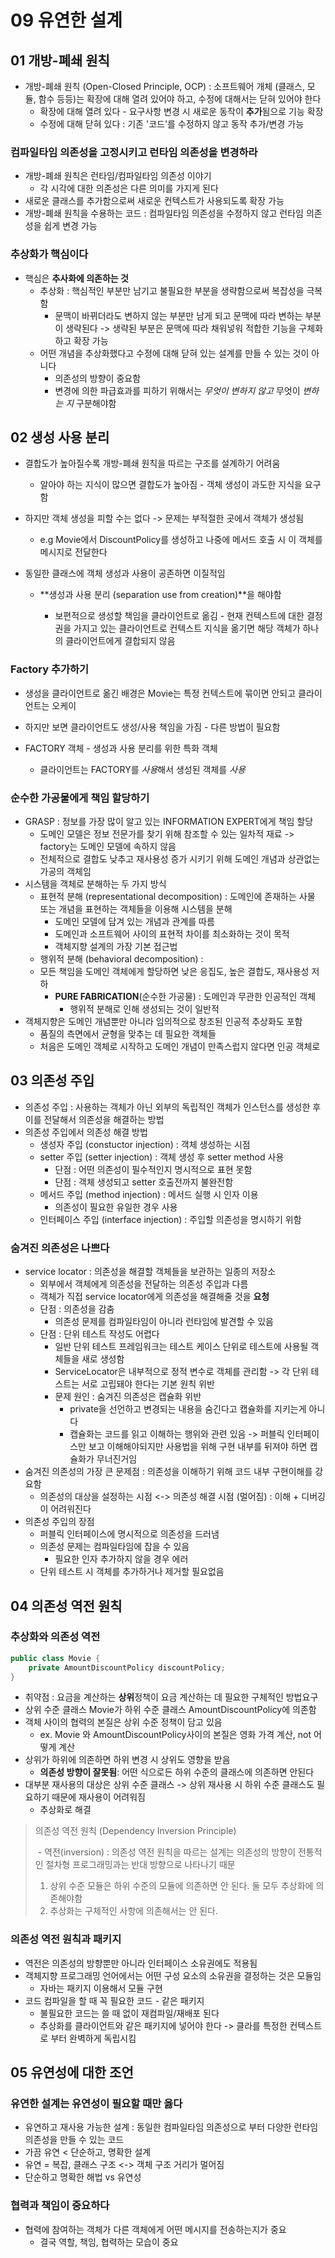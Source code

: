 # 09 유연한 설계

## 01 개방-폐쇄 원칙

- 개방-폐쇄 원칙 (Open-Closed Principle, OCP) :  소프트웨어 개체 (클래스, 모듈, 함수 등등)는 확장에 대해 열려 있어야 하고, 수정에 대해서는 닫혀 있어야 한다
  - 확장에 대해 열려 있다 - 요구사항 변경 시 새로운 동작이 **추가**됨으로 기능 확장
  - 수정에 대해 닫혀 있다 : 기존 '코드'를 수정하지 않고 동작 추가/변경 가능

### 컴파일타임 의존성을 고정시키고 런타임 의존성을 변경하라

- 개방-폐쇄 원칙은 런타임/컴파일타임 의존성 이야기
  - 각 시각에 대한 의존성은 다른 의미를 가지게 된다
- 새로운 클래스를 추가함으로써 새로운 컨텍스트가 사용되도록 확장 가능
- 개방-폐쇄 원칙을 수용하는 코드 : 컴파일타임 의존성을 수정하지 않고 런타임 의존성을 쉽게 변경 가능

### 추상화가 핵심이다

- 핵심은 **추사화에 의존하는 것**
  - 추상화 : 핵심적인 부분만 남기고 불필요한 부분을 생략함으로써 복잡성을 극복함
    - 문맥이 바뀌더라도 변하지 않는 부분만 남게 되고 문맥에 따라 변하는 부분이 생략된다 -> 생략된 부분은 문맥에 따라 채워넣워 적합한 기능을 구체화하고 확장 가능
  - 어떤 개념을 추상화했다고 수정에 대해 닫혀 있는 설계를 만들 수 있는 것이 아니다
    - 의존성의 방향이 중요함
    - 변경에 의한 파급효과를 피하기 위해서는 *무엇이 변하지 않고* 무엇이 *변하는 지* 구분해야함

## 02 생성 사용 분리

- 결합도가 높아질수록 개방-폐쇄 원칙을 따르는 구조를 설계하기 어려움

  - 알아야 하는 지식이 많으면 결합도가 높아짐 - 객체 생성이 과도한 지식을 요구함

- 하지만 객체 생성을 피할 수는 없다 -> 문제는 부적절한 곳에서 객체가 생성됨

  - e.g Movie에서 DiscountPolicy를 생성하고 나중에 메서드 호출 시 이 객체를 메시지로 전달한다

- 동일한 클래스에 객체 생성과 사용이 공존하면 이질적임

  - **생성과 사용 분리 (separation use from creation)**을 해야함

    - 보편적으로 생성할 책임을 클라이언트로 옮김 - 현재 컨텍스트에 대한 결정권을 가지고 있는 클라이언트로 컨텍스트 지식을 옮기면 해당 객체가 하나의 클라이언트에게 결합되지 않음

      

### Factory 추가하기

- 생성을 클라이언트로 옮긴 배경은 Movie는 특정 컨텍스트에 묶이면 안되고 클라이언트는 오케이

- 하지만 보면 클라이언트도 생성/사용 책임을 가짐 - 다른 방법이 필요함

- FACTORY 객체 - 생성과 사용 분리를 위한 특화 객체

  - 클라이언트는 FACTORY를 *사용*해서 생성된 객체를 *사용*

    

### 순수한 가공물에게 책임 할당하기

- GRASP : 정보를 가장 많이 알고 있는 INFORMATION EXPERT에게 책임 할당
  - 도메인 모델은 정보 전문가를 찾기 위해 참조할 수 있는 일차적 재료 -> factory는 도메인 모델에 속하지 않음
  - 전체적으로 결합도 낮추고 재사용성 증가 시키기 위해 도메인 개념과 상관없는 가공의 객체임
- 시스템을 객체로 분해하는 두 가지 방식
  - 표현적 분해 (representational decomposition) : 도메인에 존재하는 사물 또는 개념을 표현하는 객체들을 이용해 시스템을 분해
    - 도메인 모델에 담겨 있는 개념과 관계를 따름
    - 도메인과 소프트웨어 사이의 표현적 차이를 최소화하는 것이 목적
    - 객체지향 설계의 가장 기본 접근법
  - 행위적 분해 (behavioral decomposition) : 
  - 모든 책임을 도메인 객체에게 할당하면 낮은 응집도, 높은 결합도, 재사용성 저하
    - **PURE FABRICATION**(순수한 가공물) :  도메인과 무관한 인공적인 객체
      - 행위적 분해로 인해 생성되는 것이 일반적
- 객체지향은 도메인 개념뿐만 아니라 임의적으로 창조된 인공적 추상화도 포함
  - 품질의 측면에서 균형을 맞추는 데 필요한 객체들
  - 처음은 도메인 객체로 시작하고 도메인 개념이 만족스럽지 않다면 인공 객체로



## 03 의존성 주입

- 의존성 주입 : 사용하는 객체가 아닌 외부의 독립적인 객체가 인스턴스를 생성한 후 이를 전달해서 의존성을 해결하는 방법
- 의존성 주입에서 의존성 해결 방법
  - 생성자 주입 (constuctor injection) : 객체 생성하는 시점
  - setter 주입 (setter injection) : 객체 생성 후 setter method 사용
    - 단점 : 어떤 의존성이 필수적인지 명시적으로 표현 못함
    - 단점 : 객체 생성되고 setter 호출전까지 불완전함
  - 메서드 주입 (method injection) : 메서드 실행 시 인자 이용
    - 의존성이 필요한 유일한 경우 사용
  - 인터페이스 주입 (interface injection) : 주입할 의존성을 명시하기 위함



### 숨겨진 의존성은 나쁘다

- service locator : 의존성을 해결할 객체들을 보관하는 일종의 저장소
  - 외부에서 객체에게 의존성을 전달하는 의존성 주입과 다름
  - 객체가 직접 service locator에게 의존성을 해결해줄 것을 **요청**
  - 단점 : 의존성을 감춤
    - 의존성 문제를 컴파일타임이 아니라 런타임에 발견할 수 있음
  - 단점 : 단위 테스트 작성도 어렵다
    - 일반 단위 테스트 프레임워크는 테스트 케이스 단위로 테스트에 사용될 객체들을 새로 생성함
    - ServiceLocator은 내부적으로 정적 변수로 객체를 관리함 -> 각 단위 테스트는 서로 고립돼야 한다는 기본 원칙 위반
    - 문제 원인 : 숨겨진 의존성은 캡슐화 위반
      - private을 선언하고 변경되는 내용을 숨긴다고 캡슐화를 지키는게 아니다
      - 캡슐화는 코드를 읽고 이해하는 행위와 관련 있음 -> 퍼블릭 인터페이스만 보고 이해해야되지만 사용법을 위해 구현 내부를 뒤져야 하면 캡슐화가 무너진거임
- 숨겨진 의존성의 가장 큰 문제점 : 의존성을 이해하기 위해 코드 내부 구현이해를 강요함
  - 의존성의 대상을 설정하는 시점 <-> 의존성 해결 시점 (멀어짐) : 이해 + 디버깅이 어려워진다
- 의존성 주입의 장점
  - 퍼블릭 인터페이스에 명시적으로 의존성을 드러냄
  - 의존성 문제는 컴파일타임에 잡을 수 있음
    - 필요한 인자 추가하지 않을 경우 에러
  - 단위 테스트 시 객체를 추가하거나 제거할 필요없음



## 04 의존성 역전 원칙

### 추상화와 의존성 역전

```java
public class Movie {
    private AmountDiscountPolicy discountPolicy;
}
```

-  취약점 : 요금을 계산하는 **상위**정책이 요금 계산하는 데 필요한 구체적인 방법요구
  - 상위 수준 클래스 Movie가 하위 수준 클래스 AmountDiscountPolicy에 의존함
- 객체 사이의 협력의 본질은 상위 수준 정책이 담고 있음
  - ex. Movie 와 AmountDiscountPolicy사이의 본질은 영화 가격 계산, not 어떻게 계산
- 상위가 하위에 의존하면 하위 변경 시 상위도 영향을 받음
  - **의존성 방향이 잘못됨**: 어떤 식으로든 하위 수준의 클래스에 의존하면 안된다
- 대부분 재사용의 대상은 상위 수준 클래스 -> 상위 재사용 시 하위 수준 클래스도 필요하기 때문에 재사용이 어려워짐
  - 추상화로 해결  

> 의존성 역전 원칙 (Dependency Inversion Principle)
>
> ​	- 역전(inversion) : 의존성 역전 원칙을 따르는 설계는 의존성의 방향이 전통적인 절차형 프로그래밍과는 반대 방향으로 나타나기 때문
>
> 1. 상위 수준 모듈은 하위 수준의 모듈에 의존하면 안 된다. 둘 모두 추상화에 의존해야함
> 2. 추상화는 구체적인 사항에 의존해서는 안 된다.

### 의존성 역전 원칙과 패키지

- 역전은 의존성의 방향뿐만 아니라 인터페이스 소유권에도 적용됨
- 객체지향 프로그래밍 언어에서는 어떤 구성 요소의 소유권을 결정하는 것은 모듈임
  - 자바는 패키지 이용해서 모듈 구현
- 코드 컴파일을 할 때 꼭 필요한 코드 - 같은 패키지
  - 불필요한 코드는 쓸 때 없이 재컴파일/재배포 된다
  - 추상화를 클라이언트와 같은 패키지에 넣어야 한다 -> 클라를 특정한 컨텍스트로 부터 완벽하게 독립시킴

## 05 유연성에 대한 조언

### 유연한 설계는 유연성이 필요할 때만 옳다

- 유연하고 재사용 가능한 설계 : 동일한 컴파일타임 의존성으로 부터 다양한 런타임 의존성을 만들 수 있는 코드
- 가끔 유연 < 단순하고, 명확한 설계
- 유연 = 복잡, 클래스 구조 <-> 객체 구조 거리가 멀어짐
- 단순하고 명확한 해법 vs 유연성

### 협력과 책임이 중요하다

- 협력에 참여하는 객체가 다른 객체에게 어떤 메시지를 전송하는지가 중요
  - 결국 역할, 책임, 협력하는 모습이 중요